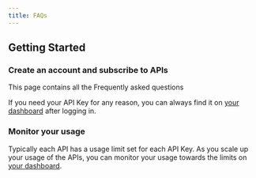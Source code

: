 ```yaml
---
title: FAQs
---
```


## Getting Started

### Create an account and subscribe to APIs

This page contains all the Frequently asked questions


If you need your API Key for any reason, you can always find it on [your dashboard](/dashboard) after logging in.

### Monitor your usage

Typically each API has a usage limit set for each API Key. As you scale up your usage of the APIs, you can monitor your usage towards the limits on [your dashboard](/dashboard).
